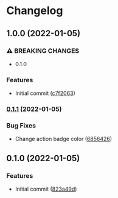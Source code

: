 # Changelog

## 1.0.0 (2022-01-05)


### ⚠ BREAKING CHANGES

* 0.1.0

### Features

* Initial commit ([c7f2063](https://github.com/jacobsvante/tag-major-minor-action/commit/c7f20634f2974a646a5fecae53bf1ed8578af89d))

### [0.1.1](https://github.com/jacobsvante/tag-major-minor-action/compare/v0.1.0...v0.1.1) (2022-01-05)


### Bug Fixes

* Change action badge color ([6856426](https://github.com/jacobsvante/tag-major-minor-action/commit/6856426c30cc8aacf7dd5129a0e320d1af8dc494))

## 0.1.0 (2022-01-05)

### Features

* Initial commit ([823a49d](https://www.github.com/jacobsvante/tag-major-minor-action/commit/823a49d04b45885ebf5e41ae48ef6b30e7b4fc9b))
